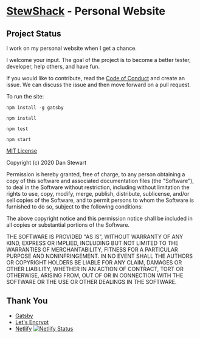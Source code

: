 [StewShack](https://www.stewshack.com/) - Personal Website
================================

Project Status
--------------

I work on my personal website when I get a chance.

I welcome your input. The goal of the project is to become a better tester, developer, help others, and have fun.

If you would like to contribute, read the [Code of Conduct](https://github.com/StewShack/PersonalWebsiteGatsby/blob/master/CODE_OF_CONDUCT.md) and create an issue. We can discuss the issue and then move forward on a pull request.

To run the site:

```
npm install -g gatsby

npm install

npm test

npm start
```

[MIT License](https://opensource.org/licenses/MIT)

Copyright (c) 2020 Dan Stewart

Permission is hereby granted, free of charge, to any person obtaining a copy
of this software and associated documentation files (the "Software"), to deal
in the Software without restriction, including without limitation the rights
to use, copy, modify, merge, publish, distribute, sublicense, and/or sell
copies of the Software, and to permit persons to whom the Software is
furnished to do so, subject to the following conditions:

The above copyright notice and this permission notice shall be included in all
copies or substantial portions of the Software.

THE SOFTWARE IS PROVIDED "AS IS", WITHOUT WARRANTY OF ANY KIND, EXPRESS OR
IMPLIED, INCLUDING BUT NOT LIMITED TO THE WARRANTIES OF MERCHANTABILITY,
FITNESS FOR A PARTICULAR PURPOSE AND NONINFRINGEMENT. IN NO EVENT SHALL THE
AUTHORS OR COPYRIGHT HOLDERS BE LIABLE FOR ANY CLAIM, DAMAGES OR OTHER
LIABILITY, WHETHER IN AN ACTION OF CONTRACT, TORT OR OTHERWISE, ARISING FROM,
OUT OF OR IN CONNECTION WITH THE SOFTWARE OR THE USE OR OTHER DEALINGS IN THE
SOFTWARE.

Thank You
--------------
* [Gatsby](https://www.gatsbyjs.org/)
* [Let's Encrypt](https://letsencrypt.org/)
* [Netlify](https://www.netlify.com/)
[![Netlify Status](https://api.netlify.com/api/v1/badges/2774255f-c99e-41ef-af9f-82df15e273f2/deploy-status)](https://app.netlify.com/sites/stewshack/deploys)